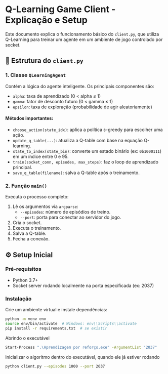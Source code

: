 # Q-Learning Game Client - Explicação e Setup

Este documento explica o funcionamento básico do `client.py`, que utiliza Q-Learning para treinar um agente em um ambiente de jogo controlado por socket.

## 🧠 Estrutura do `client.py`

### 1. Classe `QLearningAgent`
Contém a lógica do agente inteligente. Os principais componentes são:

- `alpha`: taxa de aprendizado (0 < alpha ≤ 1)
- `gamma`: fator de desconto futuro (0 < gamma ≤ 1)
- `epsilon`: taxa de exploração (probabilidade de agir aleatoriamente)

#### Métodos importantes:
- `choose_action(state_idx)`: aplica a política ε-greedy para escolher uma ação.
- `update_q_table(...)`: atualiza a Q-table com base na equação Q-learning.
- `state_to_index(state_bin)`: converte um estado binário (ex: `0b1000111`) em um índice entre 0 e 95.
- `train(socket_conn, episodes, max_steps)`: faz o loop de aprendizado principal.
- `save_q_table(filename)`: salva a Q-table após o treinamento.

### 2. Função `main()`
Executa o processo completo:
1. Lê os argumentos via `argparse`:
   - `--episodes`: número de episódios de treino.
   - `--port`: porta para conectar ao servidor do jogo.
2. Cria o socket.
3. Executa o treinamento.
4. Salva a Q-table.
5. Fecha a conexão.

## ⚙️ Setup Inicial

### Pré-requisitos
- Python 3.7+
- Socket server rodando localmente na porta especificada (ex: 2037)

### Instalação
Crie um ambiente virtual e instale dependências:
```bash
python -m venv env
source env/bin/activate  # Windows: env\\Scripts\\activate
pip install -r requirements.txt  # se existir
```

Abrindo o executável
```bash
Start-Process ".\Aprendizagem por reforço.exe" -ArgumentList "2037"
```

Inicializar o algoritmo dentro do executável, quando ele já estiver rodando
```bash
python client.py --episodes 1000 --port 2037

```
